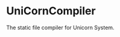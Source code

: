 **U**ni**C**orn**C**ompiler
=============================

The static file compiler for Unicorn System.
